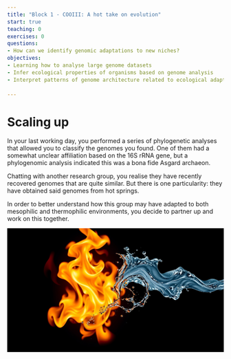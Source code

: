 ```yaml
---
title: "Block 1 - COOIII: A hot take on evolution"
start: true
teaching: 0
exercises: 0
questions:
- How can we identify genomic adaptations to new niches?
objectives:
- Learning how to analyse large genome datasets
- Infer ecological properties of organisms based on genome analysis
- Interpret patterns of genome architecture related to ecological adaptation

---
```


#  Scaling up

In your last working day, you performed a series of phylogenetic analyses that allowed you to classify the genomes you found. 
One of them had a somewhat unclear affiliation based on the 16S rRNA gene, but a phylogenomic analysis indicated this was a
bona fide Asgard archaeon. 

Chatting with another research group, you realise they have recently recovered genomes that are quite similar. 
But there is one particularity: they have obtained said genomes from hot springs.

In order to better understand how this group may have adapted to both mesophilic and thermophilic environments, you decide
to partner up and work on this together. 




![Intro1](../fig/Block1_COO-III_Intro.png)
